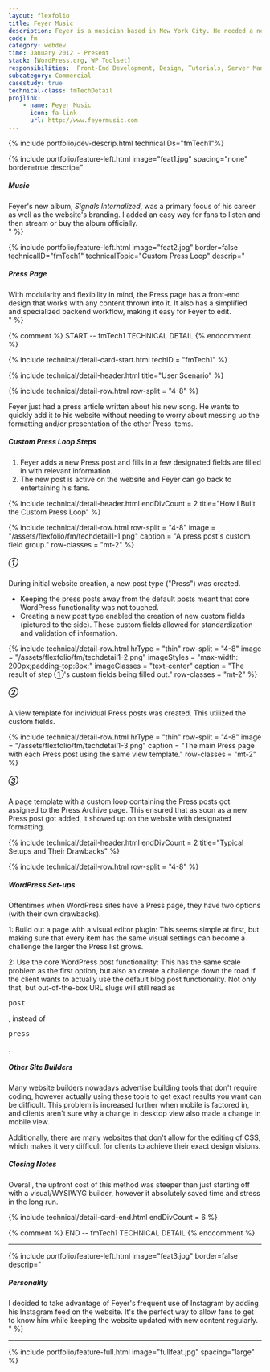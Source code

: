 ```yaml
---
layout: flexfolio
title: Feyer Music
description: Feyer is a musician based in New York City. He needed a new website to coincide with the release of his first full album.
code: fm
category: webdev
time: January 2012 - Present
stack: [WordPress.org, WP Toolset]
responsibilities:  Front-End Development, Design, Tutorials, Server Management
subcategory: Commercial
casestudy: true
technical-class: fmTechDetail
projlink:
    - name: Feyer Music
      icon: fa-link
      url: http://www.feyermusic.com
---
```


{% include portfolio/dev-descrip.html
    technicalIDs="fmTech1"%}

<div class="row">
<div class="col-12">

{% include portfolio/feature-left.html
    image="feat1.jpg"
    spacing="none"
    border=true
    descrip="<div><h5>Music</h5>Feyer's new album, <em>Signals Internalized</em>, was a primary focus of his career as well as the website's branding. I added an easy way for fans to listen and then stream or buy the album officially.</div>" %}

{% include portfolio/feature-left.html
    image="feat2.jpg"
    border=false
    technicalID="fmTech1"
    technicalTopic="Custom Press Loop"
    descrip="<div><h5>Press Page</h5>With modularity and flexibility in mind, the Press page has a front-end design that works with any content thrown into it. It also has a simplified and specialized backend workflow, making it easy for Feyer to edit.</div>" %}

{% comment %} START -- fmTech1 TECHNICAL DETAIL {% endcomment %}

{% include technical/detail-card-start.html
    techID = "fmTech1" %}

{% include technical/detail-header.html
    title="User Scenario" %}

{% include technical/detail-row.html
    row-split = "4-8" %}

<p>
   Feyer just had a press article written about his new song. He wants to quickly add it to his website without needing to worry about messing up the formatting and/or presentation of the other Press items.
</p>
<h5>Custom Press Loop Steps</h5>
<ol>
    <li>Feyer adds a new Press post and fills in a few designated fields are filled in with relevant information.</li>
    <li>The new post is active on the website and Feyer can go back to entertaining his fans.</li>
</ol>

{% include technical/detail-header.html
    endDivCount = 2
    title="How I Built the Custom Press Loop" %}

{% include technical/detail-row.html
    row-split = "4-8"
    image = "/assets/flexfolio/fm/techdetail1-1.png"
    caption = "A press post's custom field group."
    row-classes = "mt-2" %}

<h5>①</h5>
<p>
    During initial website creation, a new post type ("Press") was created.
</p>
<ul>
    <li>
        Keeping the press posts away from the default posts meant that core WordPress functionality was not touched.
    </li>
    <li>
        Creating a new post type enabled the creation of new custom fields (pictured to the side). These custom fields allowed for standardization and validation of information.
    </li>
</ul>

{% include technical/detail-row.html
    hrType = "thin"
    row-split = "4-8"
    image = "/assets/flexfolio/fm/techdetail1-2.png"
    imageStyles = "max-width: 200px;padding-top:8px;"
    imageClasses = "text-center"
    caption = "The result of step ①'s custom fields being filled out."
    row-classes = "mt-2" %}

<h5>②</h5>
<p>
    A view template for individual Press posts was created. This utilized the custom fields.
</p>

{% include technical/detail-row.html
    hrType = "thin"
    row-split = "4-8"
    image = "/assets/flexfolio/fm/techdetail1-3.png"
    caption = "The main Press page with each Press post using the same view template."
    row-classes = "mt-2" %}

<h5>③</h5>
<p>
    A page template with a custom loop containing the Press posts got assigned to the Press Archive page. This ensured that as soon as a new Press post got added, it showed up on the website with designated formatting.
</p>


{% include technical/detail-header.html
    endDivCount = 2
    title="Typical Setups and Their Drawbacks" %}

{% include technical/detail-row.html
    row-split = "4-8" %}

<h5>WordPress Set-ups</h5>
<p>
    Oftentimes when WordPress sites have a Press page, they have two options (with their own drawbacks).
</p>
<p>
    1: Build out a page with a visual editor plugin: This seems simple at first, but making sure that every item has the same visual settings can become a challenge the larger the Press list grows.
</p>
<p>
    2: Use the core WordPress post functionality: This has the same scale problem as the first option, but also an create a challenge down the road if the client wants to actually use the default blog post functionality. Not only that, but out-of-the-box URL slugs will still read as <pre>post</pre>, instead of <pre>press</pre>.
</p>
<h5>Other Site Builders</h5>
<p>
    Many website builders nowadays advertise building tools that don't require coding, however actually using these tools to get exact results you want can be difficult. This problem is increased further when mobile is factored in, and clients aren't sure why a change in desktop view also made a change in mobile view.
</p>
<p>
    Additionally, there are many websites that don't allow for the editing of CSS, which makes it very difficult for clients to achieve their exact design visions.
</p>
<h5>Closing Notes</h5>
<p>
    Overall, the upfront cost of this method was steeper than just starting off with a visual/WYSIWYG builder, however it absolutely saved time and stress in the long run.
</p>

{% include technical/detail-card-end.html
    endDivCount = 6 %}

{% comment %} END -- fmTech1 TECHNICAL DETAIL {% endcomment %}

<div class="row"><hr class="thin feature-padding"/></div>

{% include portfolio/feature-left.html
    image="feat3.jpg"
    border=false
    descrip="<div><h5>Personality</h5>I decided to take advantage of Feyer's frequent use of Instagram by adding his Instagram feed on the website. It's the perfect way to allow fans to get to know him while keeping the website updated with new content regularly.</div>" %}

<div class="row"><hr class="thick feature-padding"/></div>

{% include portfolio/feature-full.html
    image="fullfeat.jpg"
    spacing="large" %}